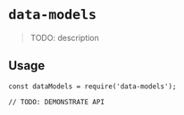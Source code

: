 # `data-models`

> TODO: description

## Usage

```
const dataModels = require('data-models');

// TODO: DEMONSTRATE API
```
